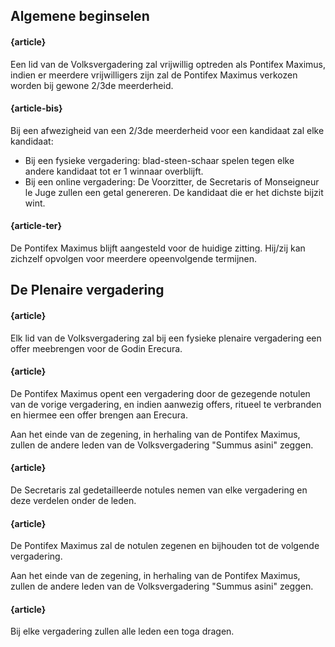 ## Algemene beginselen

#### {article}
Een lid van de Volksvergadering zal vrijwillig optreden als Pontifex Maximus, indien er meerdere vrijwilligers zijn zal de Pontifex Maximus verkozen worden bij gewone 2/3de meerderheid.

#### {article-bis}
Bij een afwezigheid van een 2/3de meerderheid voor een kandidaat zal elke kandidaat:

* Bij een fysieke vergadering: blad-steen-schaar spelen tegen elke andere kandidaat tot er 1 winnaar overblijft.
* Bij een online vergadering: De Voorzitter, de Secretaris of Monseigneur le Juge zullen een getal genereren. De kandidaat die er het dichste bijzit wint.

#### {article-ter}
De Pontifex Maximus blijft aangesteld voor de huidige zitting. Hij/zij kan zichzelf opvolgen voor meerdere opeenvolgende termijnen.

## De Plenaire vergadering
#### {article}
Elk lid van de Volksvergadering zal bij een fysieke plenaire vergadering een offer meebrengen voor de Godin Erecura.

<!-- ### Opening -->
#### {article}
De Pontifex Maximus opent een vergadering door de gezegende notulen van de vorige vergadering, en indien aanwezig offers, ritueel te verbranden en hiermee een offer brengen aan Erecura.

Aan het einde van de zegening, in herhaling van de Pontifex Maximus, zullen de andere leden van de Volksvergadering "Summus asini" zeggen.

<!-- ### Notulen -->
#### {article}
De Secretaris zal gedetailleerde notules nemen van elke vergadering en deze verdelen onder de leden.

#### {article}
De Pontifex Maximus zal de notulen zegenen en bijhouden tot de volgende vergadering.

Aan het einde van de zegening, in herhaling van de Pontifex Maximus, zullen de andere leden van de Volksvergadering "Summus asini" zeggen.

<!-- ### Klederdracht -->

#### {article}
Bij elke vergadering zullen alle leden een toga dragen.